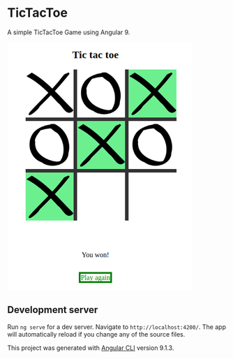 # TicTacToe

A simple TicTacToe Game using Angular 9.


![Screenshot](screenshot.png)




## Development server

Run `ng serve` for a dev server. Navigate to `http://localhost:4200/`. The app will automatically reload if you change any of the source files.

This project was generated with [Angular CLI](https://github.com/angular/angular-cli) version 9.1.3.
